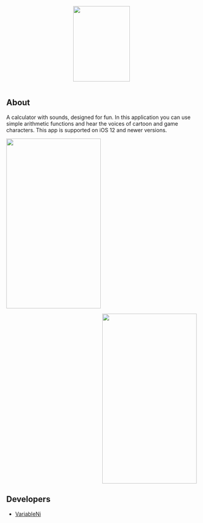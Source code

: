 <p align="center">
      <img src="https://i.ibb.co/bNt80k0/logo.png" width=150 height=200> </a>
</p>

<p align="center">
   <img src="https://img.shields.io/cocoapods/p/ios" alt="">
</p>

## About

A calculator with sounds, designed for fun. In this application you can use simple arithmetic functions and hear the voices of cartoon and game characters.
This app is supported on iOS 12 and newer versions.

<p align="center">
      <p align="left">
            <a href="https://ibb.co/MZMLW4x"><img src="https://i.ibb.co/178xh5t/photo-2023-12-21-20-46-26.jpg " width=250 height=450 ></a> 
      </p>
      <p align="right">
            <a href="https://ibb.co/yWW1bqx"><img src="https://i.ibb.co/XSSgvtG/photo-2023-12-21-20-46-23.jpg" width=250 height=450></a>
      </p>
</p>


## Developers

- [VariableNi](https://github.com/VariableNi)
